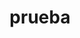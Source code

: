 ---
schema: default
title: prueba
organization: Testing department
notes: prueba
resources:
  - name: sss
    url: 'https://datahub.io/core/airport-codes/r/airport-codes.json'
    format: json
  - name: asda
    url: 'https://github.com/zafi23/datacleansing/blob/master/index.php'
    format: html
  - name: sadasdasda
    url: 'https://datahub.io/core/airport-codes/r/airport-codes.json'
    format: html
license: 'https://creativecommons.org/licenses/by/4.0/'
category:
  - Uncategorized
maintainer: ''
maintainer_email: ''
---